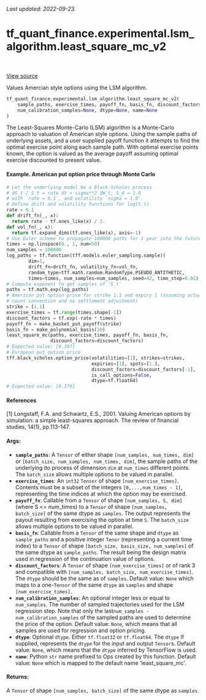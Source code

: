 <!--
This file is generated by a tool. Do not edit directly.
For open-source contributions the docs will be updated automatically.
-->

*Last updated: 2022-09-23.*

<div itemscope itemtype="http://developers.google.com/ReferenceObject">
<meta itemprop="name" content="tf_quant_finance.experimental.lsm_algorithm.least_square_mc_v2" />
<meta itemprop="path" content="Stable" />
</div>

# tf_quant_finance.experimental.lsm_algorithm.least_square_mc_v2

<!-- Insert buttons and diff -->

<table class="tfo-notebook-buttons tfo-api" align="left">
</table>

<a target="_blank" href="https://github.com/google/tf-quant-finance/blob/master/tf_quant_finance/experimental/lsm_algorithm/lsm_v2.py">View source</a>



Values Amercian style options using the LSM algorithm.

```python
tf_quant_finance.experimental.lsm_algorithm.least_square_mc_v2(
    sample_paths, exercise_times, payoff_fn, basis_fn, discount_factors=None,
    num_calibration_samples=None, dtype=None, name=None
)
```



<!-- Placeholder for "Used in" -->

The Least-Squares Monte-Carlo (LSM) algorithm is a Monte-Carlo approach to
valuation of American style options. Using the sample paths of underlying
assets, and a user supplied payoff function it attempts to find the optimal
exercise point along each sample path. With optimal exercise points known,
the option is valued as the average payoff assuming optimal exercise
discounted to present value.

#### Example. American put option price through Monte Carlo
```python
# Let the underlying model be a Black-Scholes process
# dS_t / S_t = rate dt + sigma**2 dW_t, S_0 = 1.0
# with `rate = 0.1`, and volatility `sigma = 1.0`.
# Define drift and volatility functions for log(S_t)
rate = 0.1
def drift_fn(_, x):
  return rate - tf.ones_like(x) / 2.
def vol_fn(_, x):
  return tf.expand_dims(tf.ones_like(x), axis=-1)
# Use Euler scheme to propagate 100000 paths for 1 year into the future
times = np.linspace(0., 1, num=50)
num_samples = 100000
log_paths = tf.function(tff.models.euler_sampling.sample)(
        dim=1,
        drift_fn=drift_fn, volatility_fn=vol_fn,
        random_type=tff.math.random.RandomType.PSEUDO_ANTITHETIC,
        times=times, num_samples=num_samples, seed=42, time_step=0.01)
# Compute exponent to get samples of `S_t`
paths = tf.math.exp(log_paths)
# American put option price for strike 1.1 and expiry 1 (assuming actual day
# count convention and no settlement adjustment)
strike = [1.1]
exercise_times = tf.range(times.shape[-1])
discount_factors = tf.exp(-rate * times)
payoff_fn = make_basket_put_payoff(strike)
basis_fn = make_polynomial_basis(10)
least_square_mc(paths, exercise_times, payoff_fn, basis_fn,
                discount_factors=discount_factors)
# Expected value: [0.397]
# European put option price
tff.black_scholes.option_price(volatilities=[1], strikes=strikes,
                               expiries=[1], spots=[1.],
                               discount_factors=discount_factors[-1],
                               is_call_options=False,
                               dtype=tf.float64)
# Expected value: [0.379]
```
#### References

[1] Longstaff, F.A. and Schwartz, E.S., 2001. Valuing American options by
simulation: a simple least-squares approach. The review of financial studies,
14(1), pp.113-147.

#### Args:


* <b>`sample_paths`</b>: A `Tensor` of either shape `[num_samples, num_times, dim]` or
  `[batch_size, num_samples, num_times, dim]`, the sample paths of the
  underlying ito process of dimension `dim` at `num_times` different points.
  The `batch_size` allows multiple options to be valued in parallel.
* <b>`exercise_times`</b>: An `int32` `Tensor` of shape `[num_exercise_times]`.
  Contents must be a subset of the integers `[0,...,num_times - 1]`,
  representing the time indices at which the option may be exercised.
* <b>`payoff_fn`</b>: Callable from a `Tensor` of shape `[num_samples, S, dim]`
  (where S <= num_times) to a `Tensor` of shape `[num_samples, batch_size]`
  of the same dtype as `samples`. The output represents the payout resulting
  from exercising the option at time `S`. The `batch_size` allows multiple
  options to be valued in parallel.
* <b>`basis_fn`</b>: Callable from a `Tensor` of the same shape and `dtype` as
  `sample_paths` and a positive integer `Tenor` (representing a current
  time index) to a `Tensor` of shape `[batch_size, basis_size, num_samples]`
  of the same dtype as `sample_paths`. The result being the design matrix
  used in regression of the continuation value of options.
* <b>`discount_factors`</b>: A `Tensor` of shape `[num_exercise_times]` or of rank 3
  and compatible with `[num_samples, batch_size, num_exercise_times]`.
  The `dtype` should be the same as of `samples`.
  Default value: `None` which maps to a one-`Tensor` of the same `dtype`
    as `samples` and shape `[num_exercise_times]`.
* <b>`num_calibration_samples`</b>: An optional integer less or equal to `num_samples`.
  The number of sampled trajectories used for the LSM regression step.
  Note that only the last`num_samples - num_calibration_samples` of the
  sampled paths are used to determine the price of the option.
  Default value: `None`, which means that all samples are used for
    regression and option pricing.
* <b>`dtype`</b>: Optional `dtype`. Either `tf.float32` or `tf.float64`. The `dtype`
  If supplied, represents the `dtype` for the input and output `Tensor`s.
  Default value: `None`, which means that the `dtype` inferred by TensorFlow
  is used.
* <b>`name`</b>: Python `str` name prefixed to Ops created by this function.
  Default value: `None` which is mapped to the default name
  'least_square_mc'.


#### Returns:

A `Tensor` of shape `[num_samples, batch_size]` of the same dtype as
`samples`.
